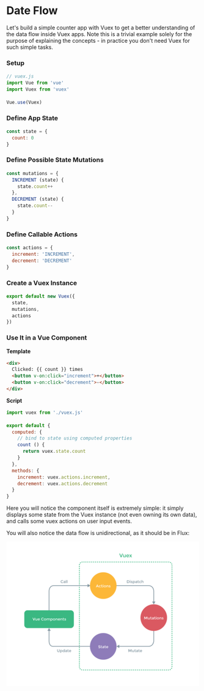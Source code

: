 # Date Flow

Let's build a simple counter app with Vuex to get a better understanding of the data flow inside Vuex apps. Note this is a trivial example solely for the purpose of explaining the concepts - in practice you don't need Vuex for such simple tasks.

### Setup

``` js
// vuex.js
import Vue from 'vue'
import Vuex from 'vuex'

Vue.use(Vuex)
```

### Define App State

``` js
const state = {
  count: 0
}
```

### Define Possible State Mutations

``` js
const mutations = {
  INCREMENT (state) {
    state.count++
  },
  DECREMENT (state) {
    state.count--
  }
}
```

### Define Callable Actions

``` js
const actions = {
  increment: 'INCREMENT',
  decrement: 'DECREMENT'
}
```

### Create a Vuex Instance

``` js
export default new Vuex({
  state,
  mutations,
  actions
})
```

### Use It in a Vue Component

**Template**

``` html
<div>
  Clicked: {{ count }} times
  <button v-on:click="increment">+</button>
  <button v-on:click="decrement">-</button>
</div>
```

**Script**

``` js
import vuex from './vuex.js'

export default {
  computed: {
    // bind to state using computed properties
    count () {
      return vuex.state.count
    }
  },
  methods: {
    increment: vuex.actions.increment,
    decrement: vuex.actions.decrement
  }
}
```

Here you will notice the component itself is extremely simple: it simply displays some state from the Vuex instance (not even owning its own data), and calls some vuex actions on user input events.

You will also notice the data flow is unidirectional, as it should be in Flux:

![data-flow](vuex.png)
